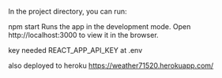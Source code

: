In the project directory, you can run:

npm start
Runs the app in the development mode.
Open http://localhost:3000 to view it in the browser.




key needed REACT_APP_API_KEY 
at .env 



also deployed to heroku
https://weather71520.herokuapp.com/
